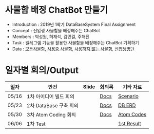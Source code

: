 # 사물함 배정 ChatBot 만들기
* Introduction : 2019년 1학기 DataBaseSystem Final Assignment
* Concept : 신입생 사물함을 배정해주는 ChatBot
* Members : 박성원, 허재석, 김민걸, 주해진
* Task : 텔레그램 기능을 활용한 사물함을 배정해주는 ChatBot 기획하기
* Data : [모든사물함](https://docs.google.com/spreadsheets/d/1V8yGwLFE6OTELSrvAevAfxcYz813_1pjDFI7zdC_V3c/edit#gid=1523292727), [사용중 사물함](https://docs.google.com/spreadsheets/d/1OPm4It-XDr4D925m4vkj00sWoFOojL9k31QuLYNkfII/edit#gid=241330450), [사용하지 않는 사물함](https://docs.google.com/spreadsheets/d/172szNVZvj_i1JxU3Gp0Z3yeXwmflRgZiQieLZLlDVXE/edit#gid=1224535224), [신입생명단](https://docs.google.com/spreadsheets/d/1yXb7HBqh_n2hA7gxZSmBW8RkAjD199bilwulwF7RLVU/edit#gid=1036890610)

# 일자별 회의/Output
| 일자 | 안건 | Slide | 회의록 | 기타 자료 | 
| --- | --- | ----- | ---- | ------- | 
| 05/16| 1차 아이디어 빌드 회의|| [Docs](https://docs.google.com/document/d/1utkpsa-vsfbfA3NzTo-CsaR2LsF_XbPx4PRG8cx6dx0/edit)|[Scenario](https://docs.google.com/document/d/1lh036YEdXwMMT5SVqAZBq_43u01asm0ZE0QMNCf7FSk/edit)|
| 05/23| 2차 DataBase 구축 회의|| [Docs](https://docs.google.com/document/d/1gjas-19FhjullgyplfQ7Cfoh8viMiL70cgrPLQVS4-E/edit)|[DB ERD](https://drive.google.com/drive/folders/1hmjH0kY0LB_p1_FZKDFj9UHHqyiOFXSn)|
| 05/30| 3차 Atom Coding 회의|| [Docs](https://docs.google.com/document/d/11qmONZNyEO0ImsjwRajVFblZPYeUOsDmnzxD24NBulU/edit)|[Atom Codes](https://docs.google.com/document/d/1sf9Mq2LkAQrOsJKnAoMMRhhUjy8lc1tIBeeL3AW1ucw/edit)|
| 06/06| 1차 Test|||[1st Result](https://drive.google.com/drive/folders/1zj2sn4hzXNZlFpmpeI0k97ELe7gOra7t)|

